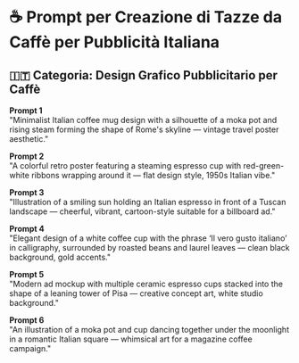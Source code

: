 # ☕ Prompt per Creazione di Tazze da Caffè per Pubblicità Italiana

## 🇮🇹 Categoria: Design Grafico Pubblicitario per Caffè

**Prompt 1**  
"Minimalist Italian coffee mug design with a silhouette of a moka pot and rising steam forming the shape of Rome's skyline — vintage travel poster aesthetic."

**Prompt 2**  
"A colorful retro poster featuring a steaming espresso cup with red-green-white ribbons wrapping around it — flat design style, 1950s Italian vibe."

**Prompt 3**  
"Illustration of a smiling sun holding an Italian espresso in front of a Tuscan landscape — cheerful, vibrant, cartoon-style suitable for a billboard ad."

**Prompt 4**  
"Elegant design of a white coffee cup with the phrase ‘Il vero gusto italiano’ in calligraphy, surrounded by roasted beans and laurel leaves — clean black background, gold accents."

**Prompt 5**  
"Modern ad mockup with multiple ceramic espresso cups stacked into the shape of a leaning tower of Pisa — creative concept art, white studio background."

**Prompt 6**  
"An illustration of a moka pot and cup dancing together under the moonlight in a romantic Italian square — whimsical art for a magazine coffee campaign."